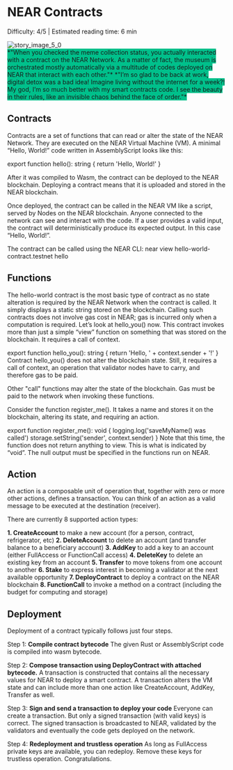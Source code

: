 # NEAR Contracts

<Difficulty> Difficulty: 4/5 | Estimated reading time: 6 min </Difficulty>

<Spacer />

<narrativeText style="background: #00C08B">
  <div class="image-wrapper">
  <img alt="story_image_5_0" src="/images/chap_5_0.png">
  </div>
  <VerticalAlign>
  *"When you checked the meme collection status, you actually interacted with a contract on the NEAR Network. As a matter of fact, the museum is orchestrated mostly automatically via a multitude of codes deployed on NEAR  that interact with each other."*
  <Spacer />
  *"I’m so glad to be back at work, digital detox was a bad idea! Imagine living without the internet for a week?! My god, I’m so much better with my smart contracts code. I see the beauty in their rules, like an invisible chaos behind the face of order."*
  </VerticalAlign>
</narrativeText>
<Spacer />

## Contracts

Contracts are a set of functions that can read or alter the state of the NEAR Network. They are executed on the NEAR Virtual Machine (VM). A minimal “Hello, World!” code written in AssemblyScript looks like this:

<Highlight language="typescript" showLineNumbers>
    export function hello(): string {
  return 'Hello, World!'
}
</Highlight>

After it was compiled to Wasm, the contract can be deployed to the NEAR blockchain. Deploying a contract means that it is uploaded and stored in the NEAR blockchain.

Once deployed, the contract can be called in the NEAR VM like a script, served by Nodes on the NEAR blockchain. Anyone connected to the network can see and interact with the code. If a user provides a valid input, the contract will deterministically produce its expected output. In this case “Hello, World!”.

The contract can be called using the NEAR CLI: <AnimatedCode>near view hello-world-contract.testnet hello</AnimatedCode>

## Functions

The hello-world contract is the most basic type of contract as no state alteration is required by the NEAR Network when the contract is called. It simply displays a static string stored on the blockchain. Calling such contracts does not involve gas cost in NEAR; gas is incurred only when a computation is required.
Let’s look at hello_you() now. This contract invokes more than just a simple “view” function on something that was stored on the blockchain. It requires a call of context.

<Highlight language="typescript">
export function hello_you(): string {
  return 'Hello, ' + context.sender + '!'
}
</Highlight>
Contract hello_you() does not alter the blockchain state. Still, it requires a call of context, an operation that validator nodes have to carry, and therefore gas to be paid.

Other "call" functions may alter the state of the blockchain. Gas must be paid to the network when invoking these functions.

Consider the function register_me(). It takes a name and stores it on the blockchain, altering its state, and requiring an action.

<Highlight language="typescript">
export function register_me(): void {
  logging.log('saveMyName() was called')
  storage.setString('sender', context.sender)
}
</Highlight>
Note that this time, the function does not return anything to view. This is what is indicated by “void”. The null output must be specified in the functions run on NEAR.

## Action

An action is a composable unit of operation that, together with zero or more other actions, defines a transaction. You can think of an action as a valid message to be executed at the destination (receiver).

There are currently 8 supported action types:

**1. CreateAccount** to make a new account (for a person, contract, refrigerator, etc)
**2. DeleteAccount** to delete an account (and transfer balance to a beneficiary account)
**3. AddKey** to add a key to an account (either FullAccess or FunctionCall access)
**4. DeleteKey** to delete an existing key from an account
**5. Transfer** to move tokens from one account to another
**6. Stake** to express interest in becoming a validator at the next available opportunity
**7. DeployContract** to deploy a contract on the NEAR blockchain
**8. FunctionCall** to invoke a method on a contract (including the budget for computing and storage)

## Deployment

Deployment of a contract typically follows just four steps.

Step 1: **Compile contract bytecode**
The given Rust or AssemblyScript code is compiled into wasm bytecode.

Step 2: **Compose transaction using DeployContract with attached bytecode.**
A transaction is constructed that contains all the necessary values for NEAR to deploy a smart contract. A transaction alters the VM state and can include more than one action like CreateAccount, AddKey, Transfer as well.

Step 3: **Sign and send a transaction to deploy your code**
Everyone can create a transaction. But only a signed transaction (with valid keys) is correct. The signed transaction is broadcasted to NEAR, validated by the validators and eventually the code gets deployed on the network.

Step 4: **Redeployment and trustless operation**
As long as FullAccess private keys are available, you can redeploy. Remove these keys for trustless operation. Congratulations.
